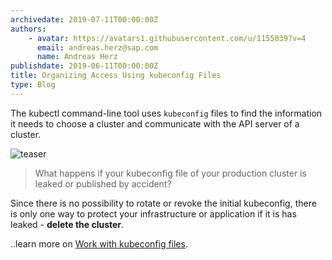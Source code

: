 ```yaml
---
archivedate: 2019-07-11T00:00:00Z
authors:
    - avatar: https://avatars1.githubusercontent.com/u/1155039?v=4
      email: andreas.herz@sap.com
      name: Andreas Herz
publishdate: 2019-06-11T00:00:00Z
title: Organizing Access Using kubeconfig Files
type: Blog
---
```


The kubectl command-line tool uses `kubeconfig` files to find the information it needs to choose a cluster and 
communicate with the API server of a cluster.

![teaser](https://github.com/gardener/documentation/raw/master/website/blog/2019_week_02/teaser.svg)


> What happens if your kubeconfig file of your production cluster is leaked or published by accident?

Since there is no possibility to rotate or revoke the initial kubeconfig, there is only one 
way to protect your infrastructure or application if it is has leaked - **delete the cluster**.



..learn more on [Work with kubeconfig files](https://github.com/gardener/documentation/blob/master/website/documentation/guides/client_tools/working-with-kubeconfig/_index.md).

